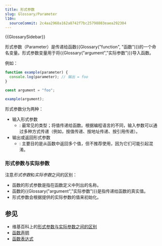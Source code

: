 ```yaml
---
title: 形式参数
slug: Glossary/Parameter
l10n:
  sourceCommit: 2c4aa2968a162a8742f7bc25798803eaea292304
---
```


{{GlossarySidebar}}

形式参数（Parameter）是传递给函数{{Glossary("function", "函数")}}的一个命名变量。形式参数变量用于将{{Glossary("argument","实际参数")}}导入函数。

例如：

```js
function example(parameter) {
  console.log(parameter); // 输出 = foo
}

const argument = "foo";

example(argument);
```

形式参数分为两种：

- 输入形式参数
  - : 最常见的类型；将值传递给函数。根据编程语言的不同，输入参数可以通过多种方式传递（例如，按值传递、按地址传递、按引用传递）。
- 输出或返回形式参数
  - : 主要目的是从函数中返回多个值，但不推荐使用，因为它们可能引起混淆。

### 形式参数与实际参数

注意*形式参数*和*实际参数*之间的区别：

- 函数的形式参数是指在函数定义中列出的名称。
- 函数的{{Glossary("argument","实际参数")}}是指传递给函数的真实值。
- 形式参数会根据提供的实际参数的值来初始化。

## 参见

- 维基百科上的[形式参数与实际参数之间的区别](<https://zh.wikipedia.org/wiki/参数_(程序设计)#参数和引数>)
- [函数声明](/zh-CN/docs/Web/JavaScript/Reference/Statements/function)
- [函数表达式](/zh-CN/docs/Web/JavaScript/Reference/Operators/function)
